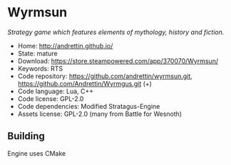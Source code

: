 # Wyrmsun

_Strategy game which features elements of mythology, history and fiction._

- Home: http://andrettin.github.io/
- State: mature
- Download: https://store.steampowered.com/app/370070/Wyrmsun/
- Keywords: RTS
- Code repository: https://github.com/andrettin/wyrmsun.git, https://github.com/Andrettin/Wyrmgus.git (+)
- Code language: Lua, C++
- Code license: GPL-2.0
- Code dependencies: Modified Stratagus-Engine
- Assets license: GPL-2.0 (many from Battle for Wesnoth)

## Building

Engine uses CMake

